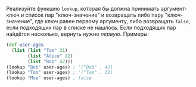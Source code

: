 Реализуйте функцию `lookup`, которая бы должна принимать аргумент-ключ и список пар "ключ-значение" и возвращать либо пару "ключ-значение", где ключ равен первому аргументу, либо возвращать `false`, если подходящих пар в списке не нашлось. Если подходящих пар найдётся несколько, вернуть нужно *первую*.
Примеры:

```clojure
(def user-ages
  (list (list "Tom" 31)
        (list "Alice" 22)
        (list "Bob" 42)))
(lookup "Bob" user-ages) ; '("Bob" . 42)
(lookup "Tom" user-ages) ; '("Tom" . 31)
(lookup "Moe" user-ages) ; false
```
